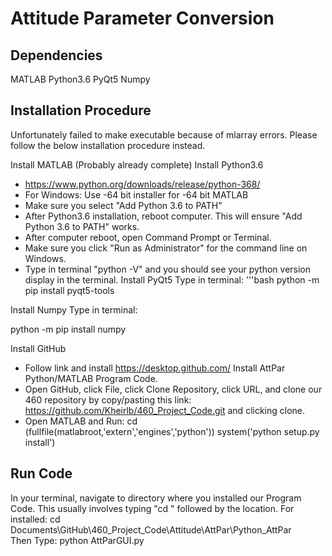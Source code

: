 # Attitude Parameter Conversion

## Dependencies
MATLAB
Python3.6
PyQt5
Numpy

## Installation Procedure
Unfortunately failed to make executable because of mlarray errors. Please follow the below installation procedure instead.

Install MATLAB (Probably already complete)
Install Python3.6
- https://www.python.org/downloads/release/python-368/
- For Windows: Use -64 bit installer for -64 bit MATLAB
- Make sure you select "Add Python 3.6 to PATH"
- After Python3.6 installation, reboot computer. This will ensure "Add Python 3.6 to PATH" works.
- After computer reboot, open Command Prompt or Terminal.
- Make sure you click "Run as Administrator" for the command line on Windows.
- Type in terminal "python -V" and you should see your python version display in the terminal.
Install PyQt5
Type in terminal:
'''bash
  python -m pip install pyqt5-tools
  
Install Numpy
Type in terminal:

  python -m pip install numpy
  
Install GitHub
- Follow link and install https://desktop.github.com/
Install AttPar Python/MATLAB Program Code.
- Open GitHub, click File, click Clone Repository, click URL, and clone our 460 repository by copy/pasting this link: https://github.com/Kheirlb/460_Project_Code.git and clicking clone.
- Open MATLAB and Run:
  cd (fullfile(matlabroot,'extern','engines','python'))
  system('python setup.py install')

## Run Code
In your terminal, navigate to directory where you installed our Program Code. This usually involves typing "cd " followed by the location. For installed:
  cd Documents\GitHub\460_Project_Code\Attitude\AttPar\Python_AttPar\
Then Type:
  python AttParGUI.py
